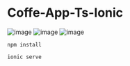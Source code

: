 # Coffe-App-Ts-Ionic

![image](https://user-images.githubusercontent.com/103760832/206904266-3caef2ac-5aeb-4324-908d-61c2f23b7e9f.png)
![image](https://user-images.githubusercontent.com/103760832/206904292-9347665c-3b78-4053-9371-d1237523930e.png)
![image](https://user-images.githubusercontent.com/103760832/206904330-78feb190-fa36-4d48-b673-bf6b1ee9790a.png)

````
npm install
````
````
ionic serve
````
